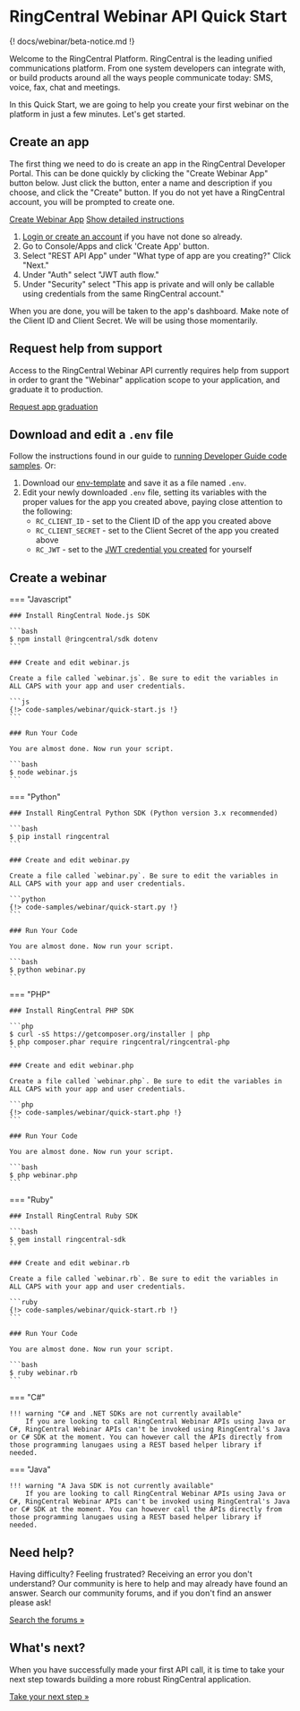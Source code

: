 # RingCentral Webinar API Quick Start

{! docs/webinar/beta-notice.md !}

Welcome to the RingCentral Platform. RingCentral is the leading unified communications platform. From one system developers can integrate with, or build products around all the ways people communicate today: SMS, voice, fax, chat and meetings.

In this Quick Start, we are going to help you create your first webinar on the platform in just a few minutes. Let's get started.

## Create an app

The first thing we need to do is create an app in the RingCentral Developer Portal. This can be done quickly by clicking the "Create Webinar App" button below. Just click the button, enter a name and description if you choose, and click the "Create" button. If you do not yet have a RingCentral account, you will be prompted to create one.

<a target="_new" href="https://developer.ringcentral.com/new-app?name=Meetings+Quick+Start+App&desc=A+simple+app+to+demo+creating+a+meeting+on+RingCentral&grantType=PersonalJWT&public=false&type=ServerOther&carriers=7710,7310,3420&permissions=ReadWebinars,EditWebinars&redirectUri=&utm_source=devguide&utm_medium=button&utm_campaign=quickstart" class="btn btn-primary">Create Webinar App</a>
<a class="btn-link btn-collapse" data-toggle="collapse" href="#create-app-instructions" role="button" aria-expanded="false" aria-controls="create-app-instructions">Show detailed instructions</a>

<div class="collapse" id="create-app-instructions">
<ol>
<li><a href="https://developer.ringcentral.com/login.html#/">Login or create an account</a> if you have not done so already.</li>
<li>Go to Console/Apps and click 'Create App' button.</li>
<li>Select "REST API App" under "What type of app are you creating?" Click "Next."</li>
<li>Under "Auth" select "JWT auth flow."
<li>Under "Security" select "This app is private and will only be callable using credentials from the same RingCentral account."</li>
</ol>
</div>

When you are done, you will be taken to the app's dashboard. Make note of the Client ID and Client Secret. We will be using those momentarily.

## Request help from support

Access to the RingCentral Webinar API currently requires help from support in order to grant the "Webinar" application scope to your application, and graduate it to production. 

<a target="_new" class="btn btn-primary" href="https://docs.google.com/forms/d/e/1FAIpQLSfwFYQLx2wTidwcGt3ZEkfnwvUIcrIdshEcH2EYQwTbZUeWyA/viewform?usp=sf_link">Request app graduation</a>

## Download and edit a `.env` file
	
Follow the instructions found in our guide to [running Developer Guide code samples](../../basics/code-samples/). Or:
	
1. Download our [env-template](https://raw.githubusercontent.com/ringcentral/ringcentral-api-docs/main/code-samples/env-template) and save it as a file named `.env`.
2. Edit your newly downloaded `.env` file, setting its variables with the proper values for the app you created above, paying close attention to the following:
     * `RC_CLIENT_ID` - set to the Client ID of the app you created above
     * `RC_CLIENT_SECRET` - set to the Client Secret of the app you created above
     * `RC_JWT` - set to the [JWT credential you created](../../authentication/jwt/create-jwt) for yourself

## Create a webinar

=== "Javascript"

    ### Install RingCentral Node.js SDK

    ```bash
    $ npm install @ringcentral/sdk dotenv
    ```

    ### Create and edit webinar.js

    Create a file called `webinar.js`. Be sure to edit the variables in ALL CAPS with your app and user credentials.

    ```js
	{!> code-samples/webinar/quick-start.js !}
	```

    ### Run Your Code

    You are almost done. Now run your script.

    ```bash
    $ node webinar.js
    ```

=== "Python"

    ### Install RingCentral Python SDK (Python version 3.x recommended)

    ```bash
    $ pip install ringcentral
    ```

    ### Create and edit webinar.py

    Create a file called `webinar.py`. Be sure to edit the variables in ALL CAPS with your app and user credentials.

    ```python
    {!> code-samples/webinar/quick-start.py !}
    ```

    ### Run Your Code

    You are almost done. Now run your script.

    ```bash
    $ python webinar.py
    ```

=== "PHP"

    ### Install RingCentral PHP SDK

    ```php
    $ curl -sS https://getcomposer.org/installer | php
    $ php composer.phar require ringcentral/ringcentral-php
    ```

    ### Create and edit webinar.php

    Create a file called `webinar.php`. Be sure to edit the variables in ALL CAPS with your app and user credentials. 

    ```php
    {!> code-samples/webinar/quick-start.php !}
    ```

    ### Run Your Code

    You are almost done. Now run your script.

    ```bash
    $ php webinar.php
    ```
=== "Ruby"

    ### Install RingCentral Ruby SDK

    ```bash
    $ gem install ringcentral-sdk
    ```

    ### Create and edit webinar.rb

    Create a file called `webinar.rb`. Be sure to edit the variables in ALL CAPS with your app and user credentials.

    ```ruby
	{!> code-samples/webinar/quick-start.rb !}
    ```

    ### Run Your Code

    You are almost done. Now run your script.

    ```bash
    $ ruby webinar.rb
    ```

=== "C#"

    !!! warning "C# and .NET SDKs are not currently available"
	    If you are looking to call RingCentral Webinar APIs using Java or C#, RingCentral Webinar APIs can't be invoked using RingCentral's Java or C# SDK at the moment. You can however call the APIs directly from those programming lanugaes using a REST based helper library if needed.

=== "Java" 

    !!! warning "A Java SDK is not currently available"
        If you are looking to call RingCentral Webinar APIs using Java or C#, RingCentral Webinar APIs can't be invoked using RingCentral's Java or C# SDK at the moment. You can however call the APIs directly from those programming lanugaes using a REST based helper library if needed.

## Need help?

Having difficulty? Feeling frustrated? Receiving an error you don't understand? Our community is here to help and may already have found an answer. Search our community forums, and if you don't find an answer please ask!

<a target="_new" href="https://forums.developers.ringcentral.com/search.html?c=11&includeChildren=false&f=&type=question+OR+kbentry+OR+answer+OR+topic&redirect=search%2Fsearch&sort=relevance&q=meetings">Search the forums &raquo;</a>

## What's next?

When you have successfully made your first API call, it is time to take your next step towards building a more robust RingCentral application. 

<a class="btn btn-success btn-lg" href="https://ringcentral-ringcentral-video-api-docs.readthedocs-hosted.com/en/latest/sample-app">Take your next step &raquo;</a>

